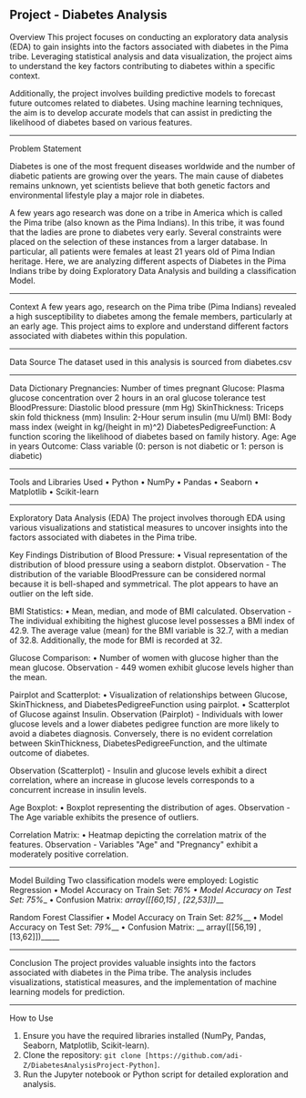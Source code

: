 Project - Diabetes Analysis
----------------------------
Overview
This project focuses on conducting an exploratory data analysis (EDA) to gain insights into the factors associated with diabetes in the Pima tribe. Leveraging statistical analysis and data visualization, the project aims to understand the key factors contributing to diabetes within a specific context.

Additionally, the project involves building predictive models to forecast future outcomes related to diabetes. Using machine learning techniques, the aim is to develop accurate models that can assist in predicting the likelihood of diabetes based on various features.

----------------------------------------------------------------------------------------------------------------------------------------------------------------------------------------
Problem Statement

Diabetes is one of the most frequent diseases worldwide and the number of diabetic patients are growing over the years. The main cause of diabetes remains unknown, yet scientists believe that both genetic factors and environmental lifestyle play a major role in diabetes.

A few years ago research was done on a tribe in America which is called the Pima tribe (also known as the Pima Indians). In this tribe, it was found that the ladies are prone to diabetes very early. Several constraints were placed on the selection of these instances from a larger database. In particular, all patients were females at least 21 years old of Pima Indian heritage. Here, we are analyzing different aspects of Diabetes in the Pima Indians tribe by doing Exploratory Data Analysis and building a classification Model.

----------------------------------------------------------------------------------------------------------------------------------------------------------------------------------------
Context
A few years ago, research on the Pima tribe (Pima Indians) revealed a high susceptibility to diabetes among the female members, particularly at an early age. This project aims to explore and understand different factors associated with diabetes within this population.

----------------------------------------------------------------------------------------------------------------------------------------------------------------------------------------

Data Source
The dataset used in this analysis is sourced from diabetes.csv

----------------------------------------------------------------------------------------------------------------------------------------------------------------------------------------

Data Dictionary
Pregnancies:  Number of times pregnant
Glucose:  Plasma glucose concentration over 2 hours in an oral glucose tolerance test
BloodPressure:  Diastolic blood pressure (mm Hg)
SkinThickness:  Triceps skin fold thickness (mm)
Insulin:  2-Hour serum insulin (mu U/ml)
BMI:  Body mass index (weight in kg/(height in m)^2)
DiabetesPedigreeFunction:  A function scoring the likelihood of diabetes based on family history.
Age:  Age in years
Outcome:  Class variable (0: person is not diabetic or 1: person is diabetic)

----------------------------------------------------------------------------------------------------------------------------------------------------------------------------------------

Tools and Libraries Used
•	Python
•	NumPy
•	Pandas
•	Seaborn
•	Matplotlib
•	Scikit-learn

----------------------------------------------------------------------------------------------------------------------------------------------------------------------------------------

Exploratory Data Analysis (EDA)
The project involves thorough EDA using various visualizations and statistical measures to uncover insights into the factors associated with diabetes in the Pima tribe.

Key Findings
Distribution of Blood Pressure: 
•	Visual representation of the distribution of blood pressure using a seaborn distplot.
Observation - The distribution of the variable BloodPressure can be considered normal because it is bell-shaped and symmetrical. The plot appears to have an outlier on the left side. 

BMI Statistics: 
•	Mean, median, and mode of BMI calculated.
Observation - The individual exhibiting the highest glucose level possesses a BMI index of 42.9. The average value (mean) for the BMI variable is 32.7, with a median of 32.8. Additionally, the mode for BMI is recorded at 32.

Glucose Comparison: 
•	Number of women with glucose higher than the mean glucose.
Observation - 449 women exhibit glucose levels higher than the mean.

 Pairplot and Scatterplot: 
•	Visualization of relationships between Glucose, SkinThickness, and DiabetesPedigreeFunction using pairplot.
•	Scatterplot of Glucose against Insulin.
Observation (Pairplot) - Individuals with lower glucose levels and a lower diabetes pedigree function are more likely to avoid a diabetes diagnosis. Conversely, there is no evident correlation between SkinThickness, DiabetesPedigreeFunction, and the ultimate outcome of diabetes.

Observation (Scatterplot) - Insulin and glucose levels exhibit a direct correlation, where an increase in glucose levels corresponds to a concurrent increase in insulin levels.

Age Boxplot: 
•	Boxplot representing the distribution of ages.
Observation - The Age variable exhibits the presence of outliers.

Correlation Matrix: 
•	Heatmap depicting the correlation matrix of the features.
Observation - Variables "Age" and "Pregnancy" exhibit a moderately positive correlation.

----------------------------------------------------------------------------------------------------------------------------------------------------------------------------------------

Model Building
Two classification models were employed:
Logistic Regression
•	Model Accuracy on Train Set: __76%_
•	Model Accuracy on Test Set: _75%___
•	Confusion Matrix: _array([[60,15] , [22,53]])___

Random Forest Classifier
•	Model Accuracy on Train Set: _82%___
•	Model Accuracy on Test Set: _79%___
•	Confusion Matrix: __ array([[56,19] , [13,62]])_____

----------------------------------------------------------------------------------------------------------------------------------------------------------------------------------------

Conclusion
The project provides valuable insights into the factors associated with diabetes in the Pima tribe. The analysis includes visualizations, statistical measures, and the implementation of machine learning models for prediction.

----------------------------------------------------------------------------------------------------------------------------------------------------------------------------------------

How to Use
1. Ensure you have the required libraries installed (NumPy, Pandas, Seaborn, Matplotlib, Scikit-learn).
2. Clone the repository: `git clone [https://github.com/adi-Z/DiabetesAnalysisProject-Python]`.
3. Run the Jupyter notebook or Python script for detailed exploration and analysis.
